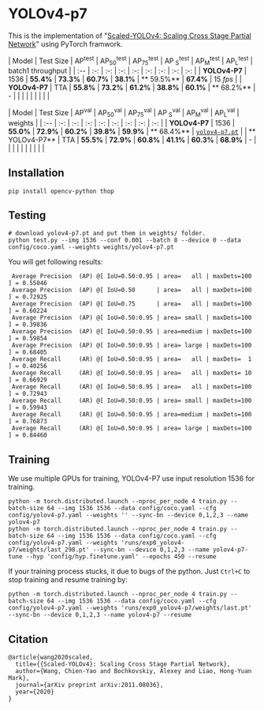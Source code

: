 # YOLOv4-p7

This is the implementation of "[Scaled-YOLOv4: Scaling Cross Stage Partial Network](https://arxiv.org/abs/2011.08036)"
using PyTorch framwork.

| Model | Test Size | AP<sup>test</sup> | AP<sub>50</sub><sup>test</sup> | AP<sub>75</sub><sup>test</sup> | AP<sub>
S</sub><sup>test</sup> | AP<sub>M</sub><sup>test</sup> | AP<sub>L</sub><sup>test</sup> | batch1 throughput | | :-- | :-:
| :-: | :-: | :-: | :-: | :-: | :-: | :-: | | **YOLOv4-P7** | 1536 | **55.4%** | **73.3%** | **60.7%** | **38.1%** | **
59.5%** | **67.4%** | 15 *fps* | | **YOLOv4-P7** | TTA | **55.8%** | **73.2%** | **61.2%** | **38.8%** | **60.1%** | **
68.2%** | - | | | | | | | | |

| Model | Test Size | AP<sup>val</sup> | AP<sub>50</sub><sup>val</sup> | AP<sub>75</sub><sup>val</sup> | AP<sub>
S</sub><sup>val</sup> | AP<sub>M</sub><sup>val</sup> | AP<sub>L</sub><sup>val</sup> | weights | | :-- | :-: | :-: | :-:
| :-: | :-: | :-: | :-: | :-: | | **YOLOv4-P7** | 1536 | **55.0%** | **72.9%** | **60.2%** | **39.8%** | **59.9%** | **
68.4%** | [`yolov4-p7.pt`](https://drive.google.com/file/d/18fGlzgEJTkUEiBG4hW00pyedJKNnYLP3/view?usp=sharing)  | | **
YOLOv4-P7** | TTA | **55.5%** | **72.9%** | **60.8%** | **41.1%** | **60.3%** | **68.9%** | - | | | | | | | | | |

## Installation

```
pip install opencv-python thop
```

## Testing

```
# download yolov4-p7.pt and put them in weights/ folder.
python test.py --img 1536 --conf 0.001 --batch 8 --device 0 --data config/coco.yaml --weights weights/yolov4-p7.pt
```

You will get following results:

```
 Average Precision  (AP) @[ IoU=0.50:0.95 | area=   all | maxDets=100 ] = 0.55046
 Average Precision  (AP) @[ IoU=0.50      | area=   all | maxDets=100 ] = 0.72925
 Average Precision  (AP) @[ IoU=0.75      | area=   all | maxDets=100 ] = 0.60224
 Average Precision  (AP) @[ IoU=0.50:0.95 | area= small | maxDets=100 ] = 0.39836
 Average Precision  (AP) @[ IoU=0.50:0.95 | area=medium | maxDets=100 ] = 0.59854
 Average Precision  (AP) @[ IoU=0.50:0.95 | area= large | maxDets=100 ] = 0.68405
 Average Recall     (AR) @[ IoU=0.50:0.95 | area=   all | maxDets=  1 ] = 0.40256
 Average Recall     (AR) @[ IoU=0.50:0.95 | area=   all | maxDets= 10 ] = 0.66929
 Average Recall     (AR) @[ IoU=0.50:0.95 | area=   all | maxDets=100 ] = 0.72943
 Average Recall     (AR) @[ IoU=0.50:0.95 | area= small | maxDets=100 ] = 0.59943
 Average Recall     (AR) @[ IoU=0.50:0.95 | area=medium | maxDets=100 ] = 0.76873
 Average Recall     (AR) @[ IoU=0.50:0.95 | area= large | maxDets=100 ] = 0.84460
```

## Training

We use multiple GPUs for training, YOLOv4-P7 use input resolution 1536 for training.

```
python -m torch.distributed.launch --nproc_per_node 4 train.py --batch-size 64 --img 1536 1536 --data config/coco.yaml --cfg config/yolov4-p7.yaml --weights '' --sync-bn --device 0,1,2,3 --name yolov4-p7
python -m torch.distributed.launch --nproc_per_node 4 train.py --batch-size 64 --img 1536 1536 --data config/coco.yaml --cfg config/yolov4-p7.yaml --weights 'runs/exp0_yolov4-p7/weights/last_298.pt' --sync-bn --device 0,1,2,3 --name yolov4-p7-tune --hyp 'config/hyp.finetune.yaml' --epochs 450 --resume
```

If your training process stucks, it due to bugs of the python. Just `Ctrl+C` to stop training and resume training by:

```
python -m torch.distributed.launch --nproc_per_node 4 train.py --batch-size 64 --img 1536 1536 --data config/coco.yaml --cfg config/yolov4-p7.yaml --weights 'runs/exp0_yolov4-p7/weights/last.pt' --sync-bn --device 0,1,2,3 --name yolov4-p7 --resume
```

## Citation

```
@article{wang2020scaled,
  title={{Scaled-YOLOv4}: Scaling Cross Stage Partial Network},
  author={Wang, Chien-Yao and Bochkovskiy, Alexey and Liao, Hong-Yuan Mark},
  journal={arXiv preprint arXiv:2011.08036},
  year={2020}
}
```
